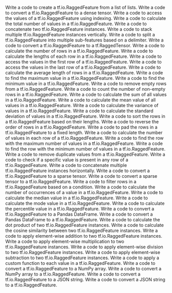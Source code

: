 Write a code to create a tf.io.RaggedFeature from a list of lists.
Write a code to convert a tf.io.RaggedFeature to a dense tensor.
Write a code to access the values of a tf.io.RaggedFeature using indexing.
Write a code to calculate the total number of values in a tf.io.RaggedFeature.
Write a code to concatenate two tf.io.RaggedFeature instances.
Write a code to stack multiple tf.io.RaggedFeature instances vertically.
Write a code to split a tf.io.RaggedFeature into multiple sub-features based on a delimiter.
Write a code to convert a tf.io.RaggedFeature to a tf.RaggedTensor.
Write a code to calculate the number of rows in a tf.io.RaggedFeature.
Write a code to calculate the lengths of each row in a tf.io.RaggedFeature.
Write a code to access the values in the first row of a tf.io.RaggedFeature.
Write a code to access the values in the last row of a tf.io.RaggedFeature.
Write a code to calculate the average length of rows in a tf.io.RaggedFeature.
Write a code to find the maximum value in a tf.io.RaggedFeature.
Write a code to find the minimum value in a tf.io.RaggedFeature.
Write a code to remove empty rows from a tf.io.RaggedFeature.
Write a code to count the number of non-empty rows in a tf.io.RaggedFeature.
Write a code to calculate the sum of all values in a tf.io.RaggedFeature.
Write a code to calculate the mean value of all values in a tf.io.RaggedFeature.
Write a code to calculate the variance of values in a tf.io.RaggedFeature.
Write a code to calculate the standard deviation of values in a tf.io.RaggedFeature.
Write a code to sort the rows in a tf.io.RaggedFeature based on their lengths.
Write a code to reverse the order of rows in a tf.io.RaggedFeature.
Write a code to pad the rows in a tf.io.RaggedFeature to a fixed length.
Write a code to calculate the number of values in each row of a tf.io.RaggedFeature.
Write a code to find the row with the maximum number of values in a tf.io.RaggedFeature.
Write a code to find the row with the minimum number of values in a tf.io.RaggedFeature.
Write a code to remove duplicate values from a tf.io.RaggedFeature.
Write a code to check if a specific value is present in any row of a tf.io.RaggedFeature.
Write a code to concatenate multiple tf.io.RaggedFeature instances horizontally.
Write a code to convert a tf.io.RaggedFeature to a sparse tensor.
Write a code to convert a sparse tensor to a tf.io.RaggedFeature.
Write a code to filter rows in a tf.io.RaggedFeature based on a condition.
Write a code to calculate the number of occurrences of a value in a tf.io.RaggedFeature.
Write a code to calculate the median value in a tf.io.RaggedFeature.
Write a code to calculate the mode value in a tf.io.RaggedFeature.
Write a code to calculate the percentile value in a tf.io.RaggedFeature.
Write a code to convert a tf.io.RaggedFeature to a Pandas DataFrame.
Write a code to convert a Pandas DataFrame to a tf.io.RaggedFeature.
Write a code to calculate the dot product of two tf.io.RaggedFeature instances.
Write a code to calculate the cosine similarity between two tf.io.RaggedFeature instances.
Write a code to apply element-wise addition to two tf.io.RaggedFeature instances.
Write a code to apply element-wise multiplication to two tf.io.RaggedFeature instances.
Write a code to apply element-wise division to two tf.io.RaggedFeature instances.
Write a code to apply element-wise subtraction to two tf.io.RaggedFeature instances.
Write a code to apply a custom function to each value in a tf.io.RaggedFeature.
Write a code to convert a tf.io.RaggedFeature to a NumPy array.
Write a code to convert a NumPy array to a tf.io.RaggedFeature.
Write a code to convert a tf.io.RaggedFeature to a JSON string.
Write a code to convert a JSON string to a tf.io.RaggedFeature.